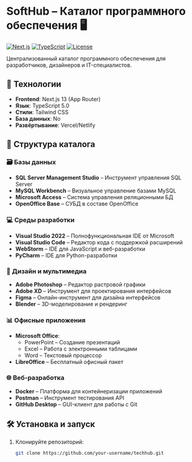 # SoftHub – Каталог программного обеспечения 🖥️

[![Next.js](https://img.shields.io/badge/Next.js-13-blue)](https://nextjs.org/)
[![TypeScript](https://img.shields.io/badge/TypeScript-5.0-blue)](https://www.typescriptlang.org/)
[![License](https://img.shields.io/badge/license-MIT-green)](LICENSE)

Централизованный каталог программного обеспечения для разработчиков, дизайнеров и IT-специалистов.

## 🚀 Технологии
- **Frontend**: Next.js 13 (App Router)
- **Язык**: TypeScript 5.0
- **Стили**: Tailwind CSS
- **База данных**: No
- **Развёртывание**: Vercel/Netlify

## 📂 Структура каталога

### 🗃️ Базы данных
- **SQL Server Management Studio** – Инструмент управления SQL Server
- **MySQL Workbench** – Визуальное управление базами MySQL
- **Microsoft Access** – Система управления реляционными БД
- **OpenOffice Base** – СУБД в составе OpenOffice

### 💻 Среды разработки
- **Visual Studio 2022** – Полнофункциональная IDE от Microsoft
- **Visual Studio Code** – Редактор кода с поддержкой расширений
- **WebStorm** – IDE для JavaScript и веб-разработки
- **PyCharm** – IDE для Python-разработки

### 🎨 Дизайн и мультимедиа
- **Adobe Photoshop** – Редактор растровой графики
- **Adobe XD** – Инструмент для проектирования интерфейсов
- **Figma** – Онлайн-инструмент для дизайна интерфейсов
- **Blender** – 3D-моделирование и рендеринг

### 📊 Офисные приложения
- **Microsoft Office**:
  - PowerPoint – Создание презентаций
  - Excel – Работа с электронными таблицами
  - Word – Текстовый процессор
- **LibreOffice** – Бесплатный офисный пакет

### 🌐 Веб-разработка
- **Docker** – Платформа для контейнеризации приложений
- **Postman** – Инструмент тестирования API
- **GitHub Desktop** – GUI-клиент для работы с Git

## 🛠️ Установка и запуск

1. Клонируйте репозиторий:
   ```bash
   git clone https://github.com/your-username/techhub.git
